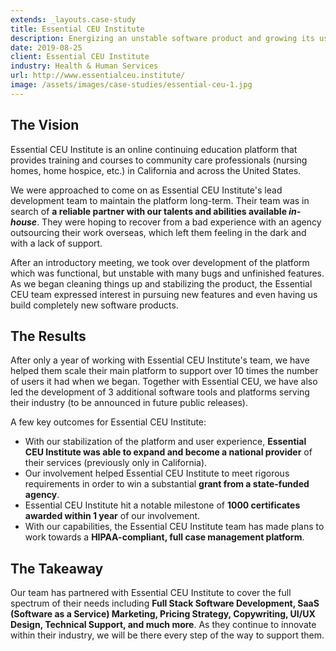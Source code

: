 ```yaml
---
extends: _layouts.case-study
title: Essential CEU Institute
description: Energizing an unstable software product and growing its user base by 10 times in one year.
date: 2019-08-25
client: Essential CEU Institute
industry: Health & Human Services
url: http://www.essentialceu.institute/
image: /assets/images/case-studies/essential-ceu-1.jpg
---
```


## The Vision

Essential CEU Institute is an online continuing education platform that provides training and courses to community care professionals (nursing homes, home hospice, etc.) in California and across the United States.

We were approached to come on as Essential CEU Institute's lead development team to maintain the platform long-term. Their team was in search of **a reliable partner with our talents and abilities available *in-house***. They were hoping to recover from a bad experience with an agency outsourcing their work overseas, which left them feeling in the dark and with a lack of support.

After an introductory meeting, we took over development of the platform which was functional, but unstable with many bugs and unfinished features. As we began cleaning things up and stabilizing the product, the Essential CEU team expressed interest in pursuing new features and even having us build completely new software products.

## The Results

After only a year of working with Essential CEU Institute's team, we have helped them scale their main platform to support over 10 times the number of users it had when we began. Together with Essential CEU, we have also led the development of 3 additional software tools and platforms serving their industry (to be announced in future public releases).

A few key outcomes for Essential CEU Institute:

  * With our stabilization of the platform and user experience, **Essential CEU Institute was able to expand and become a national provider** of their services (previously only in California).
  * Our involvement helped Essential CEU Institute to meet rigorous requirements in order to win a substantial **grant from a state-funded agency**.
  * Essential CEU Institute hit a notable milestone of **1000 certificates awarded within 1 year** of our involvement.
  * With our capabilities, the Essential CEU Institute team has made plans to work towards a **HIPAA-compliant, full case management platform**.

## The Takeaway

Our team has partnered with Essential CEU Institute to cover the full spectrum of their needs including **Full Stack Software Development, SaaS (Software as a Service) Marketing, Pricing Strategy, Copywriting, UI/UX Design, Technical Support, and much more**. As they continue to innovate within their industry, we will be there every step of the way to support them.
